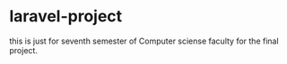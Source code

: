 # laravel-project
this is just for seventh semester of Computer sciense faculty for the final project.

